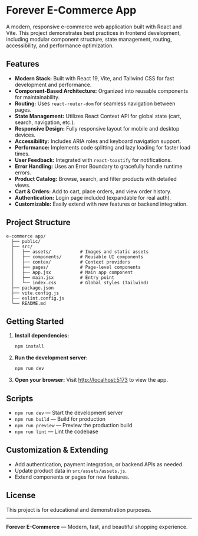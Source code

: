 # Forever E-Commerce App

A modern, responsive e-commerce web application built with React and Vite. This project demonstrates best practices in frontend development, including modular component structure, state management, routing, accessibility, and performance optimization.

## Features

- **Modern Stack:** Built with React 19, Vite, and Tailwind CSS for fast development and performance.
- **Component-Based Architecture:** Organized into reusable components for maintainability.
- **Routing:** Uses `react-router-dom` for seamless navigation between pages.
- **State Management:** Utilizes React Context API for global state (cart, search, navigation, etc.).
- **Responsive Design:** Fully responsive layout for mobile and desktop devices.
- **Accessibility:** Includes ARIA roles and keyboard navigation support.
- **Performance:** Implements code splitting and lazy loading for faster load times.
- **User Feedback:** Integrated with `react-toastify` for notifications.
- **Error Handling:** Uses an Error Boundary to gracefully handle runtime errors.
- **Product Catalog:** Browse, search, and filter products with detailed views.
- **Cart & Orders:** Add to cart, place orders, and view order history.
- **Authentication:** Login page included (expandable for real auth).
- **Customizable:** Easily extend with new features or backend integration.

## Project Structure

```
e-commerce app/
  ├── public/
  ├── src/
  │   ├── assets/           # Images and static assets
  │   ├── components/       # Reusable UI components
  │   ├── contex/           # Context providers
  │   ├── pages/            # Page-level components
  │   ├── App.jsx           # Main app component
  │   ├── main.jsx          # Entry point
  │   └── index.css         # Global styles (Tailwind)
  ├── package.json
  ├── vite.config.js
  ├── eslint.config.js
  └── README.md
```

## Getting Started

1. **Install dependencies:**
   ```sh
   npm install
   ```
2. **Run the development server:**
   ```sh
   npm run dev
   ```
3. **Open your browser:**
   Visit [http://localhost:5173](http://localhost:5173) to view the app.

## Scripts
- `npm run dev` — Start the development server
- `npm run build` — Build for production
- `npm run preview` — Preview the production build
- `npm run lint` — Lint the codebase

## Customization & Extending
- Add authentication, payment integration, or backend APIs as needed.
- Update product data in `src/assets/assets.js`.
- Extend components or pages for new features.

## License
This project is for educational and demonstration purposes.

---

**Forever E-Commerce** — Modern, fast, and beautiful shopping experience.
